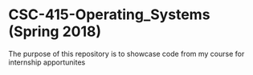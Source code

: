 # CSC-415-Operating_Systems (Spring 2018)
The purpose of this repository is to showcase code from my course for internship apportunites
